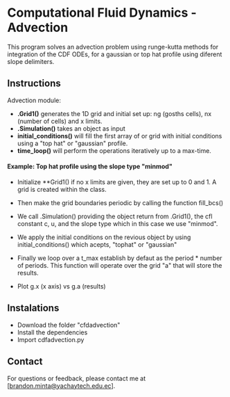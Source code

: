 # Computational Fluid Dynamics - Advection
This program solves an advection problem using runge-kutta methods for integration of the CDF ODEs, for a gaussian or top hat profile using diferent slope delimiters. 

## Instructions
Advection module:
* **.Grid1()** generates the 1D grid and initial set up: ng (gosths cells), nx (number of cells) and x limits.
* **.Simulation()** takes an object as input
* **initial_conditions()** will fill the first array of or grid with initial conditions using a "top hat" or "gaussian" profile.
* **time_loop()** will perform the operations iteratively up to a max-time.

#### Example: Top hat profile using the slope type "minmod"

- Initialize **Grid1() if no x limits are given, they are set up to 0 and 1. A grid is created within the class.

- Then make the grid boundaries periodic by calling the function fill_bcs()

- We call .Simulation() providing the object return from .Grid1(), the cfl constant c, u, and the slope type which in this case we use "minmod".

- We apply the initial conditions on the revious object by using initial_conditions() which acepts, "tophat" or "gaussian"

- Finally we loop over a t_max establish by defaut as the period * number of periods. This function will operate over the grid "a" that will store the results.

- Plot g.x (x axis) vs g.a (results)

## Instalations
- Download the folder "cfdadvection"
- Install the dependencies
- Import cdfadvection.py

## Contact
For questions or feedback, please contact me at [brandon.minta@yachaytech.edu.ec].
